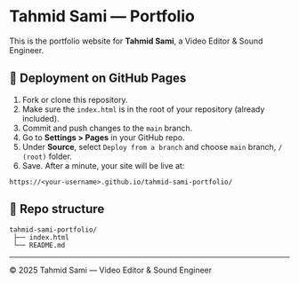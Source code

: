 # Tahmid Sami — Portfolio

This is the portfolio website for **Tahmid Sami**, a Video Editor & Sound Engineer.

## 🚀 Deployment on GitHub Pages

1. Fork or clone this repository.
2. Make sure the `index.html` is in the root of your repository (already included).
3. Commit and push changes to the `main` branch.
4. Go to **Settings > Pages** in your GitHub repo.
5. Under **Source**, select `Deploy from a branch` and choose `main` branch, `/ (root)` folder.
6. Save. After a minute, your site will be live at:

```
https://<your-username>.github.io/tahmid-sami-portfolio/
```

## 📂 Repo structure
```
tahmid-sami-portfolio/
 ├── index.html
 └── README.md
```

---
© 2025 Tahmid Sami — Video Editor & Sound Engineer
